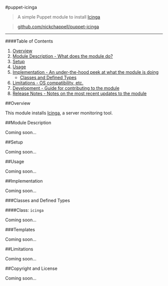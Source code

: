 #puppet-icinga
> A simple Puppet module to install [Icinga](http://www.icinga.org/)

> [github.com/nickchappell/puppet-icinga](https://github.com/nickchappell/puppet-icinga)
- - -

####Table of Contents

1. [Overview](#overview)
2. [Module Description - What does the module do?](#module-description)
3. [Setup](#setup)
4. [Usage](#usage)
5. [Implementation - An under-the-hood peek at what the module is doing](#implementation)
    * [Classes and Defined Types](#classes-and-defined-types)
6. [Limitations - OS compatibility, etc.](#limitations)
7. [Development - Guide for contributing to the module](#development)
8. [Release Notes - Notes on the most recent updates to the module](#release-notes)

##Overview

This module installs [Icinga](http://icinga.org/), a server monitoring tool.

##Module Description

Coming soon...

##Setup

Coming soon...

##Usage

Coming soon...

##Implementation

Coming soon...

###Classes and Defined Types

####Class: `icinga`

Coming soon...

###Templates

Coming soon...

##Limitations

Coming soon...

##Copyright and License

Coming soon...